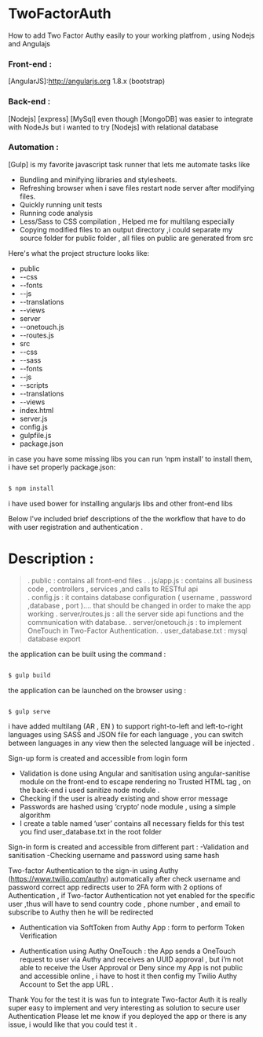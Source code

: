 # TwoFactorAuth
How to add Two Factor Authy easily to your working platfrom , using Nodejs and Angulajs

### Front-end :
[AngularJS]:<http://angularjs.org> 1.8.x (bootstrap) 
### Back-end : 
[Nodejs] 
[express] 
[MySql] even though [MongoDB] was easier to integrate with NodeJs but i wanted to try [Nodejs] with relational database 
### Automation :
[Gulp] is my favorite javascript task runner that lets me automate tasks like 

* Bundling and minifying libraries and stylesheets.
* Refreshing browser when i save files restart node server after modifying files.
* Quickly running unit tests 
* Running code analysis
* Less/Sass to CSS compilation , Helped me for multilang especially
* Copying modified files to an output directory ,i could separate my source folder for public folder , all files on public are  generated from src
 


Here's what the project structure looks like: 
* public
* --css
* --fonts
* --js
* --translations
* --views
* server
* --onetouch.js
* --routes.js
* src
* --css
* --sass
* --fonts
* --js
* --scripts
* --translations
* --views
* index.html
* server.js
* config.js
* gulpfile.js
* package.json






in case  you have some missing libs you can run ‘npm install‘ to install them, i have set properly package.json:


```sh

$ npm install 

```

i have used bower for installing angularjs libs and other front-end libs 


Below I've included brief descriptions of the the workflow that have to do with user registration and authentication .




# Description :


>. public  :  contains all front-end files .
>. js/app.js : contains all business code , controllers , services ,and calls to RESTful api  
>. config.js : it contains database configuration ( username , password ,database , port )…. that should be changed in order to   make the app working 
>. server/routes.js : all the server side api functions and the communication with database.
>. server/onetouch.js : to implement OneTouch in Two-Factor Authentication.
>. user_database.txt : mysql database export 






the application can be built using the command :

```sh

$ gulp build

```
the application can be launched on the browser using :
```sh

$ gulp serve

```
i have added multilang  (AR , EN ) to support right-to-left and left-to-right languages using SASS and JSON file for each language , you can switch between languages in any view then the selected language will be injected .


Sign-up form is created and accessible from login form  
- Validation is done using Angular  and sanitisation using angular-sanitise module on the front-end to escape rendering no Trusted HTML tag , on the back-end i used sanitize node module .
- Checking if the user is already existing and show error message
- Passwords are hashed using ‘crypto’ node module , using a simple algorithm 
- I create a table named ‘user’  contains all necessary fields for this test you find  user_database.txt  in the root folder 

Sign-in form is created and accessible from different part :
-Validation and sanitisation 
-Checking username and password using same hash 

Two-factor Authentication to the sign-in using Authy (https://www.twilio.com/authy)
 automatically after check username and password correct app redirects user to  2FA form 
with 2 options of Authentication , if Two-factor Authentication not yet enabled for the specific user ,thus will have to send country code , phone number , and email to subscribe to Authy then he will be redirected
- Authentication via SoftToken from Authy App :  form to perform Token Verification  


- Authentication using Authy OneTouch : the App sends a OneTouch request to user via Authy and receives an UUID approval  , but i’m not able to receive the User Approval or Deny since  my App is not public and accessible online , i have to host it then config my Twilio Authy Account to Set the app URL  .


Thank You for the test it is was fun to integrate Two-factor Auth it is really super easy to implement and very interesting as solution to secure user Authentication 
Please let me know if you deployed the app or there is any issue, i would like that you could test it .









